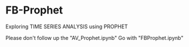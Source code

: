 # FB-Prophet
Exploring TIME SERIES ANALYSIS using PROPHET

Please don't follow up the "AV_Prophet.ipynb"
Go with "FBProphet.ipynb"
